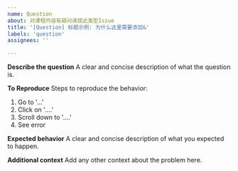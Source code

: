 ```yaml
---
name: Question
about: 对课程内容有疑问请提此类型Issue
title: '[Question] 标题示例: 为什么这里需要添加&'
labels: 'question'
assignees: ''

---
```


**Describe the question**
A clear and concise description of what the question is.

**To Reproduce**
Steps to reproduce the behavior:
1. Go to '...'
2. Click on '....'
3. Scroll down to '....'
4. See error

**Expected behavior**
A clear and concise description of what you expected to happen.

**Additional context**
Add any other context about the problem here.
